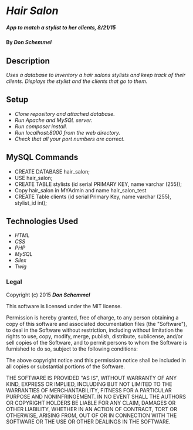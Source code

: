 # _Hair Salon_

##### _App to match a stylist to her clients, 8/21/15_

#### By _**Don Schemmel**_

## Description

_Uses a database to inventory a hair salons stylists and keep track of their clients. Displays the stylist and the clients that go to them._

## Setup

* _Clone repository and attached database._
* _Run Apache and MySQL server._
* _Run composer install._
* _Run localhost:8000 from the web directory._
* _Check that all your port numbers are correct._

## MySQL Commands

* CREATE DATABASE hair_salon;
* USE hair_salon;
* CREATE TABLE stylists (id serial PRIMARY KEY, name varchar (255));
* Copy hair_salon in MYAdmin and name hair_salon_test
* CREATE Table clients (id serial Primary Key, name varchar (255), stylist_id int);

## Technologies Used

* _HTML_
* _CSS_
* _PHP_
* _MySQL_
* _Silex_
* _Twig_

### Legal

Copyright (c) 2015 **_Don Schemmel_**

This software is licensed under the MIT license.

Permission is hereby granted, free of charge, to any person obtaining a copy
of this software and associated documentation files (the "Software"), to deal
in the Software without restriction, including without limitation the rights
to use, copy, modify, merge, publish, distribute, sublicense, and/or sell
copies of the Software, and to permit persons to whom the Software is
furnished to do so, subject to the following conditions:

The above copyright notice and this permission notice shall be included in
all copies or substantial portions of the Software.

THE SOFTWARE IS PROVIDED "AS IS", WITHOUT WARRANTY OF ANY KIND, EXPRESS OR
IMPLIED, INCLUDING BUT NOT LIMITED TO THE WARRANTIES OF MERCHANTABILITY,
FITNESS FOR A PARTICULAR PURPOSE AND NONINFRINGEMENT. IN NO EVENT SHALL THE
AUTHORS OR COPYRIGHT HOLDERS BE LIABLE FOR ANY CLAIM, DAMAGES OR OTHER
LIABILITY, WHETHER IN AN ACTION OF CONTRACT, TORT OR OTHERWISE, ARISING FROM,
OUT OF OR IN CONNECTION WITH THE SOFTWARE OR THE USE OR OTHER DEALINGS IN
THE SOFTWARE.
